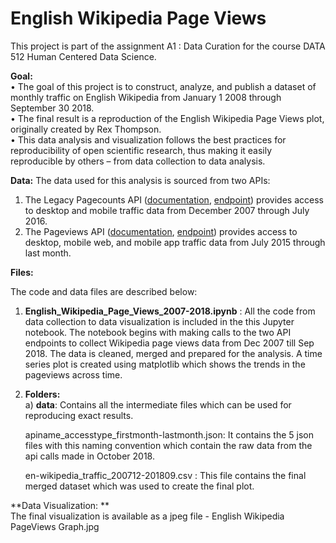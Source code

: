 # English Wikipedia Page Views

This project is part of the assignment A1 : Data Curation for the course DATA 512 Human Centered Data Science.  

**Goal:**  
•	The goal of this project is to construct, analyze, and publish a dataset of monthly traffic on English Wikipedia from January 1 2008 through September 30 2018.  
•	The final result is a reproduction of  the English Wikipedia Page Views plot, originally created by Rex Thompson.  
•	This data analysis and visualization follows the best practices for reproducibility of open scientific research, thus making it easily reproducible by others – from data collection to data analysis.  

**Data:**
The data used for this analysis is sourced from two APIs:  
1.	The Legacy Pagecounts API ([documentation](https://wikitech.wikimedia.org/wiki/Analytics/AQS/Legacy_Pagecounts), [endpoint](https://wikimedia.org/api/rest_v1/#!/Pagecounts_data_(legacy)/get_metrics_legacy_pagecounts_aggregate_project_access_site_granularity_start_end)) provides access to desktop and mobile traffic data from December 2007 through July 2016.   
2.	The Pageviews API ([documentation](https://wikitech.wikimedia.org/wiki/Analytics/AQS/Pageviews), [endpoint](https://wikimedia.org/api/rest_v1/#!/Pageviews_data/get_metrics_pageviews_aggregate_project_access_agent_granularity_start_end)) provides access to desktop, mobile web, and mobile app traffic data from July 2015 through last month.    
  
**Files:**
  
The code and data files are described below:  
1)	**English_Wikipedia_Page_Views_2007-2018.ipynb** :  All the code from data collection to data visualization is included in the this Jupyter notebook. The notebook begins with making calls to the two API endpoints to collect Wikipedia page views data from Dec 2007 till Sep 2018. The data is cleaned, merged and prepared for the analysis. A time series plot is created using matplotlib which shows the trends in the pageviews across time.   
2)	**Folders:**  
  a)	**data**: Contains all the intermediate files which can be used for reproducing exact results.  

      apiname_accesstype_firstmonth-lastmonth.json: It contains the 5 json files with this naming convention which contain the raw data   from the api calls made in October 2018.  

      en-wikipedia_traffic_200712-201809.csv : This file contains the final merged dataset which was used to create the final plot.  

**Data Visualization: **   
The final visualization is available as a jpeg file - English Wikipedia PageViews Graph.jpg    



